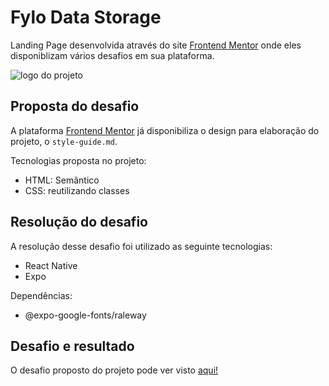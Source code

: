 <h1>Fylo Data Storage</h1>
<p>Landing Page desenvolvida através do site <a href="https://www.frontendmentor.io/">Frontend Mentor</a> onde eles disponiblizam vários desafios em sua plataforma.</p>
<img src="https://res.cloudinary.com/dz209s6jk/image/upload/v1591033776/Challenges/qmogdxs9irrv5umyhwqi.jpg" alt="logo do projeto" />

<h2>Proposta do desafio</h2>
<p>A plataforma <a href="https://www.frontendmentor.io/">Frontend Mentor</a> já disponibiliza o design para elaboração do projeto, o <code>style-guide.md</code>.</p>
<p>Tecnologias proposta no projeto:</p>
<ul>
  <li>HTML: Semântico</li>
  <li>CSS: reutilizando classes</li>
</ul>

<h2>Resolução do desafio</h2>
<p>A resolução desse desafio foi utilizado as seguinte tecnologias:</p>
<ul>
  <li>React Native</li>
  <li>Expo</li>
</ul>

<p>Dependências:</p>
<ul>
  <li>@expo-google-fonts/raleway</li>
</ul>

<h2>Desafio e resultado</h2>
<p>O desafio proposto do projeto pode ver visto <a href="https://bit.ly/31fo7lr">aqui!</a></p>

